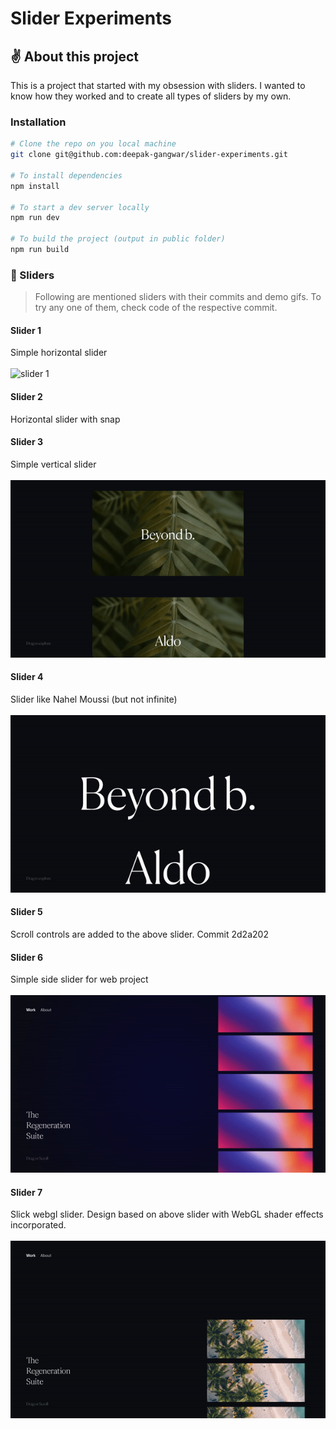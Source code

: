 # Slider Experiments

## ✌ About this project

This is a project that started with my obsession with sliders. I wanted to know how they worked and to create all types of sliders by my own.

### Installation

```bash
# Clone the repo on you local machine
git clone git@github.com:deepak-gangwar/slider-experiments.git

# To install dependencies
npm install

# To start a dev server locally
npm run dev

# To build the project (output in public folder)
npm run build
```

### 👻 Sliders

> Following are mentioned sliders with their commits and demo gifs.
> To try any one of them, check code of the respective commit.

#### Slider 1

Simple horizontal slider
<br />
<br />
![slider 1](demo/slider1.gif)

#### Slider 2

Horizontal slider with snap

#### Slider 3

Simple vertical slider
<br />
<br />
![slider 3](demo/slider3.gif)

#### Slider 4

Slider like Nahel Moussi (but not infinite)
<br />
<br />
![slider 4](demo/slider4.gif)

#### Slider 5

Scroll controls are added to the above slider. Commit 2d2a202

#### Slider 6

Simple side slider for web project
<br />
<br />
![slider 6](demo/slider6.gif)

#### Slider 7

Slick webgl slider. Design based on above slider with WebGL shader effects incorporated.
<br />
<br />
![slider 7](demo/slider7.gif)
